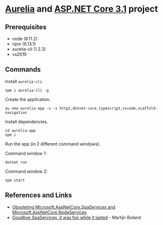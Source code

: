 # [Aurelia](https://aurelia.io) and [ASP.NET Core 3.1](https://dotnet.microsoft.com/) project

## Prerequisites

- node (8.11.2)
- npm (6.13.1)
- aurelia-cli (1.2.3)
- vs2019

## Commands

Install `aurelia-cli`.

```batch
npm i aurelia-cli -g
```

Create the application.

```batch
au new aurelia-app -u -s http2,dotnet-core,typescript,vscode,scaffold-navigation
```

Install dependencies.

```batch
cd aurelia-app
npm i
```

Run the app (in 2 different command windows).

Command window 1:

```batch
dotnet run
```

Command window 2:

```batch
npm start
```

## References and Links

- [Obsoleting Microsoft.AspNetCore.SpaServices and Microsoft.AspNetCore.NodeServices](https://github.com/dotnet/aspnetcore/issues/12890)
- [Goodbye SpaServices, it was fun while it lasted](https://blogs.taiga.nl/martijn/2019/10/11/goodbye-spaservices-it-was-fun-while-it-lasted/) - Martijn Boland